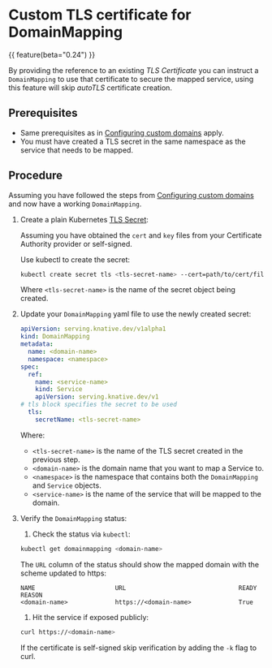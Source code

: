 # Custom TLS certificate for DomainMapping

{{ feature(beta="0.24") }}

By providing the reference to an existing _TLS Certificate_ you can instruct a `DomainMapping` to use that
certificate to secure the mapped service, using this feature will skip _autoTLS_ certificate creation.

## Prerequisites

- Same prerequisites as in [Configuring custom domains](../custom-domains) apply.
- You must have created a TLS secret in the same namespace as the service that needs to be mapped.

## Procedure

Assuming you have followed the steps from [Configuring custom domains](../custom-domains) and now have a working
`DomainMapping`.

1. Create a plain Kubernetes [TLS Secret](https://kubernetes.io/docs/concepts/configuration/secret/#tls-secrets):

    Assuming you have obtained the `cert` and `key` files from your Certificate Authority provider or self-signed.

    Use kubectl to create the secret:
    ```bash
    kubectl create secret tls <tls-secret-name> --cert=path/to/cert/file --key=path/to/key/file
    ```
    Where `<tls-secret-name>` is the name of the secret object being created.

1. Update your `DomainMapping` yaml file to use the newly created secret:

    ```yaml
    apiVersion: serving.knative.dev/v1alpha1
    kind: DomainMapping
    metadata:
      name: <domain-name>
      namespace: <namespace>
    spec:
      ref:
        name: <service-name>
        kind: Service
        apiVersion: serving.knative.dev/v1
    # tls block specifies the secret to be used
      tls:
        secretName: <tls-secret-name>
    ```
    Where:

    - `<tls-secret-name>` is the name of the TLS secret created in the previous step.
    - `<domain-name>` is the domain name that you want to map a Service to.
    - `<namespace>` is the namespace that contains both the `DomainMapping` and `Service` objects.
    - `<service-name>` is the name of the service that will be mapped to the domain.

1. Verify the `DomainMapping` status:

    1. Check the status via `kubectl`:
    ```bash
    kubectl get domainmapping <domain-name>
    ```
    The `URL` column of the status should show the mapped domain with the scheme updated to https:
    ```
    NAME                      URL                               READY   REASON
    <domain-name>             https://<domain-name>             True
    ```
    1. Hit the service if exposed publicly:
    ```bash
    curl https://<domain-name>
    ```
    If the certificate is self-signed skip verification by adding the `-k` flag to curl.
